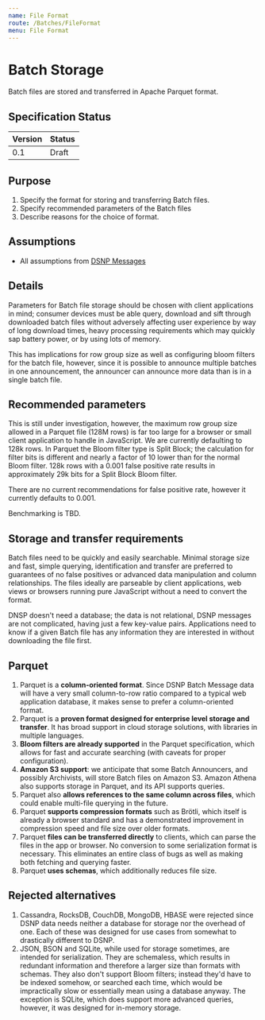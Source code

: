 ```yaml
---
name: File Format 
route: /Batches/FileFormat
menu: File Format
---
```


# Batch Storage
Batch files are stored and transferred in Apache Parquet format.

## Specification Status

| Version | Status |
---------- | ---------
| 0.1     | Draft |

## Purpose
1. Specify the format for storing and transferring Batch files.
1. Specify recommended parameters of the Batch files
1. Describe reasons for the choice of format.

## Assumptions
* All assumptions from [DSNP Messages](/Messages/Overview)

## Details
Parameters for Batch file storage should be chosen with client applications in mind; consumer devices must be able
query, download and sift through downloaded batch files without adversely affecting user experience by way of
long download times, heavy processing requirements which may quickly sap battery power, or by using lots of memory.

This has implications for row group size as well as configuring bloom filters for the batch file, however, since it is possible to announce multiple batches in one announcement, the announcer can announce more data than  is in a single batch file.

## Recommended parameters 
This is still under investigation, however, the maximum row group size allowed in a Parquet file (128M rows) is far too large for a browser or small client application to handle in JavaScript. We are currently defaulting to 128k rows.  In Parquet the Bloom filter type is Split Block; the calculation for filter bits is different and nearly a factor of 10 lower than for the normal Bloom filter.  128k rows with a 0.001 false positive rate results in approximately 29k bits for a Split Block Bloom filter.

There are no current recommendations for false positive rate, however it currently defaults to 0.001. 

Benchmarking is TBD.

## Storage and transfer requirements
Batch files need to be quickly and easily searchable. Minimal storage size and fast, simple querying, identification and transfer are preferred to guarantees of no false positives or advanced data manipulation and column relationships.  The files ideally are parseable by client applications, web views or browsers running pure JavaScript without a need to convert the format.

DNSP doesn't need a database; the data is not relational, DSNP messages are not complicated, having just a few key-value pairs. Applications need to know if a given Batch file has any information they are interested in without downloading the file first.

## Parquet
1. Parquet is a **column-oriented format**. Since DSNP Batch Message data will have a very small column-to-row ratio compared to a typical web application database, it makes sense to prefer a column-oriented format.
1. Parquet is a **proven format designed for enterprise level storage and transfer**. It has broad support in cloud storage solutions, with libraries in multiple languages. 
1. **Bloom filters are already supported** in the Parquet specification, which allows for fast and accurate searching (with caveats for proper configuration).
1. **Amazon S3 support**: we anticipate that some Batch Announcers, and possibly Archivists, will store Batch files on Amazon S3. Amazon Athena also supports storage in Parquet, and its API supports queries.
1. Parquet also **allows references to the same column across files**, which could enable multi-file querying in the future.
1. Parquet **supports compression formats** such as Brötli, which itself is already a browser standard and has a demonstrated improvement in compression speed and file size over older formats.
1. Parquet **files can be transferred directly** to clients, which can parse the files in the app or browser. No conversion to some serialization format is necessary. This eliminates an entire class of bugs as well as making both fetching and querying faster.
1. Parquet **uses schemas**, which additionally reduces file size.

## Rejected alternatives
1. Cassandra, RocksDB, CouchDB, MongoDB, HBASE were rejected since DSNP data needs neither a database for storage nor the overhead of one. Each of these was designed for use cases from somewhat to drastically different to DSNP.
1. JSON, BSON and SQLite, while used for storage sometimes, are intended for serialization. They are schemaless, which results in redundant information and therefore a larger size than formats with schemas. They also don't support Bloom filters; instead they'd have to be indexed somehow, or searched each time, which would be impractically slow or essentially mean using a database anyway.  The exception is SQLite, which does support more advanced queries, however, it was designed for in-memory storage.

